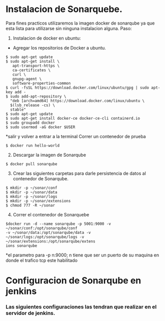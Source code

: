 # Instalacion de Sonarquebe.
Para fines practicos utilizaremos la imagen docker de sonarqube ya que esta lista para utilizarse
sin ninguna instalacion alguna.
Paso:
 1. Instalacion de docker en ubuntu:
 - Agregar los repositorios de Docker a ubuntu.
 ```docker
$ sudo apt-get update
$ sudo apt-get install \
    apt-transport-https \
    ca-certificates \
    curl \
    gnupg-agent \
    software-properties-common
$ curl -fsSL https://download.docker.com/linux/ubuntu/gpg | sudo apt-key add -
$ sudo add-apt-repository \
   "deb [arch=amd64] https://download.docker.com/linux/ubuntu \
   $(lsb_release -cs) \
   stable"
$ sudo apt-get update
$ sudo apt-get install docker-ce docker-ce-cli containerd.io
$ sudo groupadd docker
$ sudo usermod -aG docker $USER
```
*salir  y volver a entrar a la terminal
Correr un contenedor de prueba
```
$ docker run hello-world
```

2. Descargar la imagen de Sonarqube
```
$ docker pull sonarqube
```

3. Crear las siguientes carpetas para darle persistencia de datos al contenedor de Sonarqube.

```
$ mkdir -p ~/sonar/conf
$ mkdir -p ~/sonar/data
$ mkdir -p ~/sonar/logs
$ mkdir -p ~/sonar/extensions
$ chmod 777 -R ~/sonar
```
4. Correr el contenedor de Sonarquebe
```
$docker run -d --name sonarqube -p 5001:9000 -v ~/sonar/conf:/opt/sonarqube/conf 
-v ~/sonar/data:/opt/sonarqube/data -v ~/sonar/logs:/opt/sonarqube/logs -v ~/sonar/extensions:/opt/sonarqube/extens
ions sonarqube
```
*el parametro para -p n:9000; n tiene que ser un puerto de su maquina en donde el trafico tcp este habilitado

# Configuracion de Sonarqube en jenkins
### Las siguientes configuraciones las tendran que realizar en el servidor de jenkins.
```
```   
